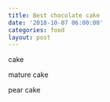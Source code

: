 ```yaml
---
title: Best chocolate cake
date: '2018-10-07 06:00:00'
categories: food
layout: post
---
```


cake

mature cake

pear cake